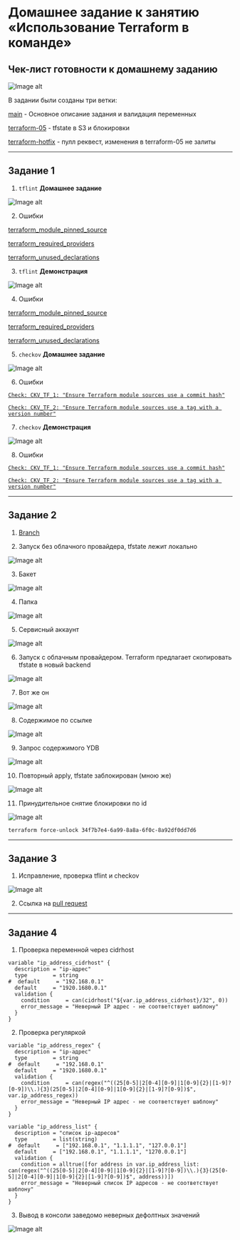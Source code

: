 # Домашнее задание к занятию «Использование Terraform в команде»

## Чек-лист готовности к домашнему заданию

![Image alt](https://github.com/littlelucidlynx/ter-homeworks/blob/main/05/Screen/Image000.png)

В задании были созданы три ветки:

[main](https://github.com/littlelucidlynx/ter-homeworks/blob/main/05/hw-05.md) - Основное описание задания и валидация переменных

[terraform-05](https://github.com/littlelucidlynx/ter-homeworks/blob/terraform-05/05/hw-05.md) - tfstate в S3 и блокировки

[terraform-hotfix](https://github.com/littlelucidlynx/ter-homeworks/blob/terraform-hotfix/05/hw-05.md) - пулл реквест, изменения в terraform-05 не залиты

---

## Задание 1

1. ```tflint``` **Домашнее задание**

![Image alt](https://github.com/littlelucidlynx/ter-homeworks/blob/main/05/Screen/Image001.png)

2. Ошибки

[terraform_module_pinned_source](https://github.com/terraform-linters/tflint-ruleset-terraform/blob/v0.9.1/docs/rules/terraform_module_pinned_source.md)

[terraform_required_providers](https://github.com/terraform-linters/tflint-ruleset-terraform/blob/v0.9.1/docs/rules/terraform_required_providers.md)

[terraform_unused_declarations](https://github.com/terraform-linters/tflint-ruleset-terraform/blob/v0.9.1/docs/rules/terraform_unused_declarations.md)

3. ```tflint``` **Демонстрация**

![Image alt](https://github.com/littlelucidlynx/ter-homeworks/blob/main/05/Screen/Image002.png)

4. Ошибки

[terraform_module_pinned_source](https://github.com/terraform-linters/tflint-ruleset-terraform/blob/v0.9.1/docs/rules/terraform_module_pinned_source.md)

[terraform_required_providers](https://github.com/terraform-linters/tflint-ruleset-terraform/blob/v0.9.1/docs/rules/terraform_required_providers.md)

[terraform_unused_declarations](https://github.com/terraform-linters/tflint-ruleset-terraform/blob/v0.9.1/docs/rules/terraform_unused_declarations.md)

5. ```checkov``` **Домашнее задание**

![Image alt](https://github.com/littlelucidlynx/ter-homeworks/blob/main/05/Screen/Image003.png)

6. Ошибки

[`Check: CKV_TF_1: "Ensure Terraform module sources use a commit hash"`](https://docs.prismacloud.io/en/enterprise-edition/policy-reference/supply-chain-policies/terraform-policies/ensure-terraform-module-sources-use-git-url-with-commit-hash-revision)

[`Check: CKV_TF_2: "Ensure Terraform module sources use a tag with a version number"`](https://docs.prismacloud.io/en/enterprise-edition/policy-reference/supply-chain-policies/terraform-policies/ensure-terraform-module-sources-use-tag)

7. ```checkov``` **Демонстрация**

![Image alt](https://github.com/littlelucidlynx/ter-homeworks/blob/main/05/Screen/Image004.png)

8. Ошибки

[`Check: CKV_TF_1: "Ensure Terraform module sources use a commit hash"`](https://docs.prismacloud.io/en/enterprise-edition/policy-reference/supply-chain-policies/terraform-policies/ensure-terraform-module-sources-use-git-url-with-commit-hash-revision)

[`Check: CKV_TF_2: "Ensure Terraform module sources use a tag with a version number"`](https://docs.prismacloud.io/en/enterprise-edition/policy-reference/supply-chain-policies/terraform-policies/ensure-terraform-module-sources-use-tag)

---

## Задание 2

1. [Branch](https://github.com/littlelucidlynx/ter-homeworks/tree/terraform-05/04)

2. Запуск без облачного провайдера, tfstate лежит локально

![Image alt](https://github.com/littlelucidlynx/ter-homeworks/blob/main/05/Screen/Image008.png)

3. Бакет

![Image alt](https://github.com/littlelucidlynx/ter-homeworks/blob/main/05/Screen/Image005.png)

4. Папка

![Image alt](https://github.com/littlelucidlynx/ter-homeworks/blob/main/05/Screen/Image006.png)

5. Сервисный аккаунт

![Image alt](https://github.com/littlelucidlynx/ter-homeworks/blob/main/05/Screen/Image007.png)

6. Запуск с облачным провайдером. Terraform предлагает скопировать tfstate в новый backend

![Image alt](https://github.com/littlelucidlynx/ter-homeworks/blob/main/05/Screen/Image009.png)

7. Вот же он

![Image alt](https://github.com/littlelucidlynx/ter-homeworks/blob/main/05/Screen/Image010.png)

8. Содержимое по ссылке

![Image alt](https://github.com/littlelucidlynx/ter-homeworks/blob/main/05/Screen/Image011.png)

9. Запрос содержимого YDB

![Image alt](https://github.com/littlelucidlynx/ter-homeworks/blob/main/05/Screen/Image012.png)

10. Повторный apply, tfstate заблокирован (мною же)

![Image alt](https://github.com/littlelucidlynx/ter-homeworks/blob/main/05/Screen/Image013.png)

11. Принудительное снятие блокировки по id

![Image alt](https://github.com/littlelucidlynx/ter-homeworks/blob/main/05/Screen/Image014.png)

```
terraform force-unlock 34f7b7e4-6a99-8a8a-6f0c-8a92df0dd7d6
```

---

## Задание 3  

1. Исправление, проверка tflint и checkov

![Image alt](https://github.com/littlelucidlynx/ter-homeworks/blob/main/05/Screen/Image015.png)

2. Ссылка на [pull request](https://github.com/littlelucidlynx/ter-homeworks/pull/1)

---

## Задание 4

1. Проверка переменной через cidrhost

```
variable "ip_address_cidrhost" {
  description = "ip-адрес"
  type        = string
#  default     = "192.168.0.1"
  default     = "1920.1680.0.1"
  validation {
    condition     = can(cidrhost("${var.ip_address_cidrhost}/32", 0))
    error_message = "Неверный IP адрес - не соответствует шаблону"
  }
}
```

2. Проверка регуляркой

```
variable "ip_address_regex" {
  description = "ip-адрес"
  type        = string
#  default     = "192.168.0.1"
  default     = "1920.1680.0.1"
  validation {
    condition     = can(regex("^((25[0-5]|2[0-4][0-9]|1[0-9]{2}|[1-9]?[0-9])\\.){3}(25[0-5]|2[0-4][0-9]|1[0-9]{2}|[1-9]?[0-9])$", var.ip_address_regex))
    error_message = "Неверный IP адрес - не соответствует шаблону"
  }
}

variable "ip_address_list" {
  description = "список ip-адресов"
  type        = list(string)
#  default     = ["192.168.0.1", "1.1.1.1", "127.0.0.1"]
  default     = ["192.168.0.1", "1.1.1.1", "1270.0.0.1"]
  validation {
    condition = alltrue([for address in var.ip_address_list: can(regex("^((25[0-5]|2[0-4][0-9]|1[0-9]{2}|[1-9]?[0-9])\\.){3}(25[0-5]|2[0-4][0-9]|1[0-9]{2}|[1-9]?[0-9])$", address))])
    error_message = "Неверный список IP адресов - не соответствует шаблону"
  }
}
```
3. Вывод в консоли заведомо неверных дефолтных значений

![Image alt](https://github.com/littlelucidlynx/ter-homeworks/blob/main/05/Screen/Image016.png)
